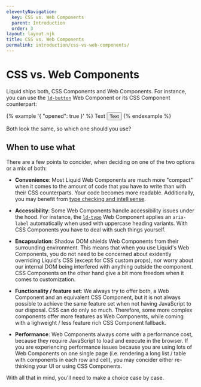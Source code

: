 ```yaml
---
eleventyNavigation:
  key: CSS vs. Web Components
  parent: Introduction
  order: 3
layout: layout.njk
title: CSS vs. Web Components
permalink: introduction/css-vs-web-components/
---
```


# CSS vs. Web Components

Liquid ships both, CSS Components and Web Components. For instance, you can use the [`ld-button`](components/ld-button/) Web Component or its CSS Component counterpart:

<link rel="stylesheet" href="css_components/ld-button.css">

{% example '{ "opened": true }' %}
<ld-button>Text</ld-button>
<button class="ld-button">Text</button>
{% endexample %}

Both look the same, so which one should you use?

## When to use what

There are a few points to concider, when deciding on one of the two options or a mix of both:

- **Convenience**: Most Liquid Web Components are much more "compact" when it comes to the amount of code that you have to write than with their CSS counterparts. Your code becomes more readable. Additionally, you may benefit from [type checking and intellisense](introduction/type-checking-and-intellisense/).

- **Accessibility**: Some Web Components handle accessibility issues under the hood. For instance, the [`ld-typo`](components/ld-typo/) Web Component applies an `aria-label` automatically when used with uppercase heading variants. With CSS Components you have to deal with such things yourself.

- **Encapsulation**: Shadow DOM shields Web Components from their surrounding environment. This means that when you use Liquid's Web Components, you do not need to be concerned about exidently overriding Liquid's CSS (except for CSS custom props), nor worry about our internal DOM being interfered with anything outside the component. CSS Components on the other hand give a bit more freedom when it comes to customization.

- **Functionality / feature set**: We always try to offer both, a Web Component and an equivalent CSS Component, but it is not always possible to achieve the same feature set when not having JavaScript to our disposal. CSS can do only so much. Therefore, some more complex components offer more features as Web Components, while coming with a lighweight / less feature rich CSS Component fallback. 

- **Performance**: Web Components always come with a performance cost, because they require JavaScript to load and execute in the browser. If you are experiencing performance issues because you are using lots of Web Components on one single page (i.e. rendering a long list / table with components in each row and cell), you may concider either re-thinking your UI or using CSS Components.

With all that in mind, you'll need to make a choice case by case.

<docs-page-nav prev-href="introduction/getting-started/" next-title="Component assets" next-href="introduction/component-assets/"></docs-page-nav>